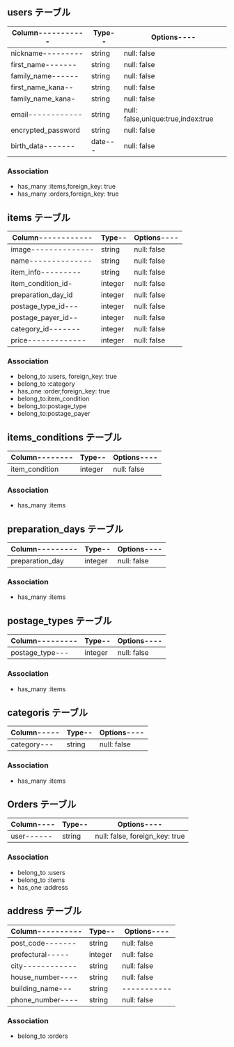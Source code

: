 ## users テーブル

|Column-----------|Type--|Options----|
| ----------------| ---- | --------- |
|nickname---------|string|null: false|
|first_name-------|string|null: false|
|family_name------|string|null: false|
|first_name_kana--|string|null: false|
|family_name_kana-|string|null: false|
|email------------|string|null: false,unique:true,index:true|
|encrypted_password|string|null: false|
|birth_data-------|date---|null: false|

### Association

- has_many :items,foreign_key: true
- has_many :orders,foreign_key: true

## items テーブル

|Column------------|Type--|Options----|
| -----------------| ---- | --------- |
|image--------------|string|null: false|
|name--------------|string|null: false|
|item_info---------|string|null: false|
|item_condition_id-|integer|null: false|
|preparation_day_id|integer|null: false|
|postage_type_id---|integer|null: false|
|postage_payer_id--|integer|null: false|
|category_id-------|integer|null: false|
|price-------------|integer|null: false|

### Association

- belong_to :users, foreign_key: true
- belong_to :category
- has_one :order,foreign_key: true
- belong_to:item_condition
- belong_to:postage_type
- belong_to:postage_payer

## items_conditions テーブル

|Column--------|Type--|Options----|
| -------------| ---- | --------- |
|item_condition|integer|null: false|

### Association
- has_many :items

## preparation_days テーブル

|Column---------|Type--|Options----|
| --------------| ---- | --------- |
|preparation_day|integer|null: false|

### Association
- has_many :items

## postage_types テーブル

|Column---------|Type--|Options----|
| --------------| ---- | --------- |
|postage_type---|integer|null: false|

### Association
- has_many :items

## categoris テーブル

|Column-----|Type--|Options----|
| ----------| ---- | --------- |
|category---|string|null: false|

### Association
- has_many :items

## Orders テーブル

|Column----|Type--|Options----|
| -------- | ---- | --------- |
|user------|string|null: false, foreign_key: true|

### Association

- belong_to :users
- belong_to :items
- has_one :address

## address テーブル

|Column----------|Type--|Options----|
| -------------- | ---- | --------- |
|post_code-------|string|null: false|
|prefectural-----|integer|null: false|
|city------------|string|null: false|
|house_number----|string|null: false|
|building_name---|string|-----------|
|phone_number----|string|null: false|

### Association

- belong_to :orders